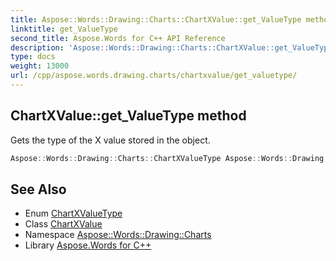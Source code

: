 ```yaml
---
title: Aspose::Words::Drawing::Charts::ChartXValue::get_ValueType method
linktitle: get_ValueType
second_title: Aspose.Words for C++ API Reference
description: 'Aspose::Words::Drawing::Charts::ChartXValue::get_ValueType method. Gets the type of the X value stored in the object in C++.'
type: docs
weight: 13000
url: /cpp/aspose.words.drawing.charts/chartxvalue/get_valuetype/
---
```

## ChartXValue::get_ValueType method


Gets the type of the X value stored in the object.

```cpp
Aspose::Words::Drawing::Charts::ChartXValueType Aspose::Words::Drawing::Charts::ChartXValue::get_ValueType() const
```

## See Also

* Enum [ChartXValueType](../../chartxvaluetype/)
* Class [ChartXValue](../)
* Namespace [Aspose::Words::Drawing::Charts](../../)
* Library [Aspose.Words for C++](../../../)
